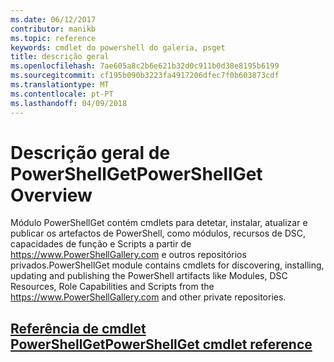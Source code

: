 ```yaml
---
ms.date: 06/12/2017
contributor: manikb
ms.topic: reference
keywords: cmdlet do powershell do galeria, psget
title: descrição geral
ms.openlocfilehash: 7ae605a8c2b6e621b32d0c911b0d38e8195b6199
ms.sourcegitcommit: cf195b090b3223fa4917206dfec7f0b603873cdf
ms.translationtype: MT
ms.contentlocale: pt-PT
ms.lasthandoff: 04/09/2018
---
```

# <a name="powershellget-overview"></a><span data-ttu-id="8ed92-103">Descrição geral de PowerShellGet</span><span class="sxs-lookup"><span data-stu-id="8ed92-103">PowerShellGet Overview</span></span>

<span data-ttu-id="8ed92-104">Módulo PowerShellGet contém cmdlets para detetar, instalar, atualizar e publicar os artefactos de PowerShell, como módulos, recursos de DSC, capacidades de função e Scripts a partir de https://www.PowerShellGallery.com e outros repositórios privados.</span><span class="sxs-lookup"><span data-stu-id="8ed92-104">PowerShellGet module contains cmdlets for discovering, installing, updating and publishing the PowerShell artifacts like Modules, DSC Resources, Role Capabilities and Scripts from the https://www.PowerShellGallery.com and other private repositories.</span></span>

## <a name="powershellget-cmdlet-referencepsgetcmdletsreferencemd"></a>[<span data-ttu-id="8ed92-105">Referência de cmdlet PowerShellGet</span><span class="sxs-lookup"><span data-stu-id="8ed92-105">PowerShellGet cmdlet reference</span></span>](./psget_cmdlets_reference.md)